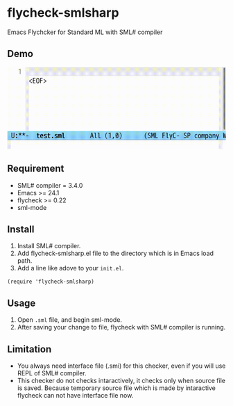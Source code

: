 # flycheck-smlsharp

Emacs Flychcker for Standard ML with SML# compiler

## Demo

![demo](https://github.com/yonta/flycheck-smlsharp/blob/media/screenshot2.gif)

## Requirement

- SML# compiler = 3.4.0
- Emacs >= 24.1
- flycheck >= 0.22
- sml-mode

## Install

1. Install SML# compiler.
1. Add flycheck-smlsharp.el file to the directory which is in Emacs load path.
1. Add a line like adove to your `init.el`.

```elisp
(require 'flycheck-smlsharp)
```

## Usage

1. Open `.sml` file, and begin sml-mode.
1. After saving your change to file, flycheck with SML# compiler is running.

## Limitation

- You always need interface file (.smi) for this checker, even if you will use
  REPL of SML# compiler.
- This checker do not checks intaractively, it checks only when source file is
  saved. Because temporary source file which is made by intaractive flycheck
  can not have interface file now.
